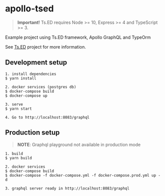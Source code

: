 # apollo-tsed
> **Important!** Ts.ED requires Node >= 10, Express >= 4 and TypeScript >= 3.

Example project using Ts.ED framework, Apollo GraphQL and TypeOrm

See [Ts.ED](https://tsed.io) project for more information.

## Development setup

```batch
1. install dependencies
$ yarn install

2. docker services (postgres db)
$ docker-compose build
$ docker-compose up

3. serve
$ yarn start

4. Go to http://localhost:8083/graphql
```



## Production setup
> **NOTE**: Graphql playground not available in production mode

```batch
1. build
$ yarn build

2. docker services
$ docker-compose build
$ docker-compose -f docker-compose.yml -f docker-compose.prod.yml up -d

3. graphql server ready in http://localhost:8083/graphql
```
